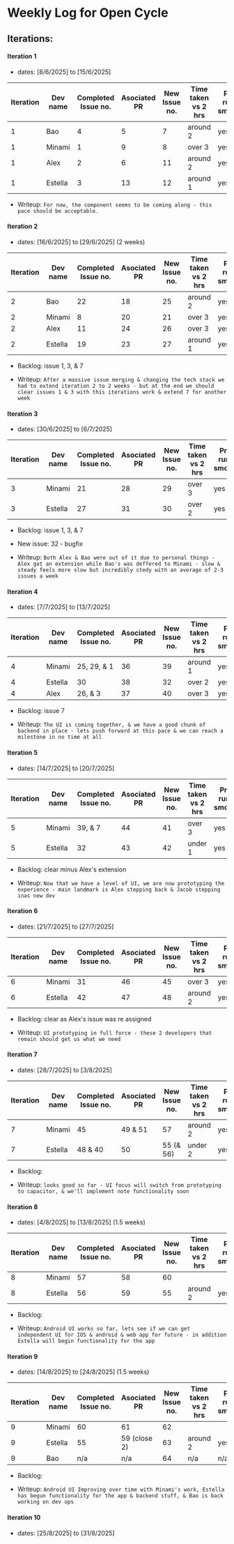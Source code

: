 # Weekly Log for Open Cycle

## Iterations:

#### Iteration 1

- dates: [8/6/2025] to [15/6/2025]

| Iteration | Dev name | Completed Issue no. | Asociated PR | New Issue no. | Time taken vs 2 hrs | Project running smoothly? |
| --------- | -------- | ------------------- | ------------ | ------------- | ------------------- | ------------------------- |
| 1         | Bao      | 4                   | 5            | 7             | around 2            | yes                       |
| 1         | Minami   | 1                   | 9            | 8             | over 3              | yes                       |
| 1         | Alex     | 2                   | 6            | 11            | around 2            | yes                       |
| 1         | Estella  | 3                   | 13           | 12            | around 1            | yes                       |

- Writeup: ` For now, the component seems to be coming along - this pace should be acceptable. `

#### Iteration 2

- dates: [16/6/2025] to [29/6/2025] (2 weeks)

| Iteration | Dev name | Completed Issue no. | Asociated PR | New Issue no. | Time taken vs 2 hrs | Project running smoothly? |
| --------- | -------- | ------------------- | ------------ | ------------- | ------------------- | ------------------------- |
| 2         | Bao      | 22                  | 18           | 25            | around 2            | yes                       |
| 2         | Minami   | 8                   | 20           | 21            | over 3              | yes                       |
| 2         | Alex     | 11                  | 24           | 26            | over 3              | yes                       |
| 2         | Estella  | 19                  | 23           | 27            | around 1            | yes                       |

- Backlog: issue 1, 3, & 7

- Writeup: ` After a massive issue merging & changing the tech stack we had to extend iteration 2 to 2 weeks - but at the end we should clear issues 1 & 3 with this iterations work & extend 7 for another week `

#### Iteration 3

- dates: [30/6/2025] to [6/7/2025]

| Iteration | Dev name | Completed Issue no. | Asociated PR | New Issue no. | Time taken vs 2 hrs | Project running smoothly? |
| --------- | -------- | ------------------- | ------------ | ------------- | ------------------- | ------------------------- |
| 3         | Minami   | 21                  | 28           | 29            | over 3              | yes                       |
| 3         | Estella  | 27                  | 31           | 30            | over 2              | yes                       |

- Backlog: issue 1, 3, & 7
- New issue: 32 - bugfix

- Writeup: ` Both Alex & Bao were out of it due to personal things - Alex got an extension while Bao's was deffered to Minami - slow & steady feels more slow but incredibly stedy with an average of 2-3 issues a week `



#### Iteration 4

- dates: [7/7/2025] to [13/7/2025]

| Iteration | Dev name | Completed Issue no. | Asociated PR | New Issue no. | Time taken vs 2 hrs | Project running smoothly? |
| --------- | -------- | ------------------- | ------------ | ------------- | ------------------- | ------------------------- |
| 4         | Minami   | 25, 29, & 1         | 36           | 39            | around 1            | yes                       |
| 4         | Estella  | 30                  | 38           | 32            | over 2              | yes                       |
| 4         | Alex     | 26, & 3             | 37           | 40            | over 3              | yes                       |

- Backlog: issue 7

- Writeup: ` The UI is coming together, & we have a good chunk of backend in place - lets push forward at this pace & we can reach a milestone in no time at all `



#### Iteration 5

- dates: [14/7/2025] to [20/7/2025]

| Iteration | Dev name | Completed Issue no. | Asociated PR | New Issue no. | Time taken vs 2 hrs | Project running smoothly? |
| --------- | -------- | ------------------- | ------------ | ------------- | ------------------- | ------------------------- |
| 5         | Minami   | 39, & 7             | 44           | 41            | over 3              | yes                       |
| 5         | Estella  | 32                  | 43           | 42            | under 1             | yes                       |

- Backlog: clear minus Alex's extension

- Writeup: ` Now that we have a level of UI, we are now prototyping the experience - main landmark is Alex stepping back & Jacob stepping inas new dev `



#### Iteration 6

- dates: [21/7/2025] to [27/7/2025]

| Iteration | Dev name | Completed Issue no. | Asociated PR | New Issue no. | Time taken vs 2 hrs | Project running smoothly? |
| --------- | -------- | ------------------- | ------------ | ------------- | ------------------- | ------------------------- |
| 6         | Minami   | 31                  | 46           | 45            | over 3              | yes                       |
| 6         | Estella  | 42                  | 47           | 48            | around 2            | yes                       |

- Backlog: clear as Alex's issue was re assigned

- Writeup: ` UI prototyping in full force - these 2 developers that remain should get us what we need `



#### Iteration 7

- dates: [28/7/2025] to [3/8/2025]

| Iteration | Dev name | Completed Issue no. | Asociated PR | New Issue no. | Time taken vs 2 hrs | Project running smoothly? |
| --------- | -------- | ------------------- | ------------ | ------------- | ------------------- | ------------------------- |
| 7         | Minami   | 45                  | 49 & 51      | 57            | around 2            | yes                       |
| 7         | Estella  | 48 & 40             | 50           | 55 (& 56)     | under 2             | yes                       |


- Backlog: 

- Writeup: ` looks good so far - UI focus will switch from prototyping to capacitor, & we'll implement note functionality soon `

#### Iteration 8

- dates: [4/8/2025] to [13/8/2025] (1.5 weeks)

| Iteration | Dev name | Completed Issue no. | Asociated PR | New Issue no. | Time taken vs 2 hrs | Project running smoothly? |
| --------- | -------- | ------------------- | ------------ | ------------- | ------------------- | ------------------------- |
| 8         | Minami   | 57                  | 58           | 60            |                     |                           |
| 8         | Estella  | 56                  | 59           | 55            | around 2            | yes                       |


- Backlog: 

- Writeup: ` Android UI works so far, lets see if we can get independent UI for IOS & android & web app for future - in addition Estella will begin functionality for the app `

#### Iteration 9

- dates: [14/8/2025] to [24/8/2025] (1.5 weeks)

| Iteration | Dev name | Completed Issue no. | Asociated PR | New Issue no. | Time taken vs 2 hrs | Project running smoothly? |
| --------- | -------- | ------------------- | ------------ | ------------- | ------------------- | ------------------------- |
| 9         | Minami   | 60                  | 61           | 62            |                     |                           |
| 9         | Estella  | 55                  | 59 (close 2) | 63            | around 2            | yes                       |
| 9         | Bao      | n/a                 | n/a          | 64            | n/a                 | n/a                       |


- Backlog: 

- Writeup: ` Android UI Improving over time with Minami's work, Estella has begun functionality for the app & backend stuff, & Bao is back working on dev ops `

#### Iteration 10

- dates: [25/8/2025] to [31/8/2025]


